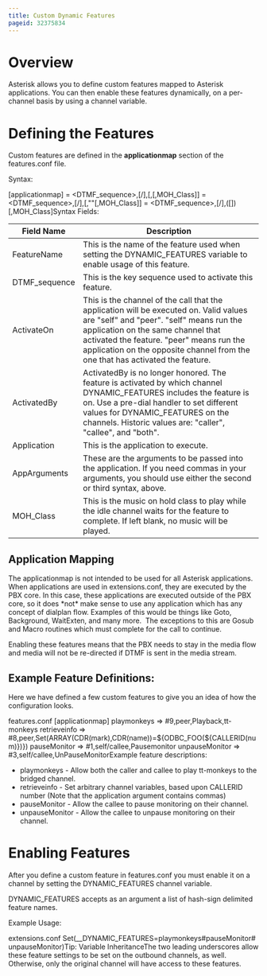 ```yaml
---
title: Custom Dynamic Features
pageid: 32375834
---
```


Overview
========

Asterisk allows you to define custom features mapped to Asterisk applications. You can then enable these features dynamically, on a per-channel basis by using a channel variable.

Defining the Features
=====================

Custom features are defined in the **applicationmap** section of the features.conf file.

Syntax:

[applicationmap]
<FeatureName> = <DTMF\_sequence>,<ActivateOn>[/<ActivatedBy>],<Application>[,<AppArguments>[,MOH\_Class]]
<FeatureName> = <DTMF\_sequence>,<ActivateOn>[/<ActivatedBy>],<Application>[,"<AppArguments>"[,MOH\_Class]]
<FeatureName> = <DTMF\_sequence>,<ActivateOn>[/<ActivatedBy>],<Application>([<AppArguments>])[,MOH\_Class]Syntax Fields:



| Field Name | Description |
| --- | --- |
| FeatureName | This is the name of the feature used when setting the DYNAMIC\_FEATURES variable to enable usage of this feature. |
| DTMF\_sequence | This is the key sequence used to activate this feature. |
| ActivateOn | This is the channel of the call that the application will be executed on. Valid values are "self" and "peer". "self" means run the application on the same channel that activated the feature. "peer" means run the application on the opposite channel from the one that has activated the feature. |
| ActivatedBy | ActivatedBy is no longer honored. The feature is activated by which channel DYNAMIC\_FEATURES includes the feature is on. Use a pre-dial handler to set different values for DYNAMIC\_FEATURES on the channels. Historic values are: "caller", "callee", and "both". |
| Application | This is the application to execute. |
| AppArguments | These are the arguments to be passed into the application. If you need commas in your arguments, you should use either the second or third syntax, above. |
| MOH\_Class | This is the music on hold class to play while the idle channel waits for the feature to complete. If left blank, no music will be played. |

Application Mapping
-------------------

The applicationmap is not intended to be used for all Asterisk applications. When applications are used in extensions.conf, they are executed by the PBX core. In this case, these applications are executed outside of the PBX core, so it does \*not\* make sense to use any application which has any concept of dialplan flow. Examples of this would be things like Goto, Background, WaitExten, and many more.  The exceptions to this are Gosub and Macro routines which must complete for the call to continue.

Enabling these features means that the PBX needs to stay in the media flow and media will not be re-directed if DTMF is sent in the media stream.

Example Feature Definitions:
----------------------------

Here we have defined a few custom features to give you an idea of how the configuration looks.

features.conf [applicationmap]
playmonkeys => #9,peer,Playback,tt-monkeys
retrieveinfo => #8,peer,Set(ARRAY(CDR(mark),CDR(name))=${ODBC\_FOO(${CALLERID(num)})})
pauseMonitor => #1,self/callee,Pausemonitor
unpauseMonitor => #3,self/callee,UnPauseMonitorExample feature descriptions:

* playmonkeys - Allow both the caller and callee to play tt-monkeys to the bridged channel.
* retrieveinfo - Set arbitrary channel variables, based upon CALLERID number (Note that the application argument contains commas)
* pauseMonitor - Allow the callee to pause monitoring on their channel.
* unpauseMonitor - Allow the callee to unpause monitoring on their channel.

Enabling Features
=================

After you define a custom feature in features.conf you must enable it on a channel by setting the DYNAMIC\_FEATURES channel variable.

DYNAMIC\_FEATURES accepts as an argument a list of hash-sign delimited feature names.

Example Usage:

extensions.conf Set(\_\_DYNAMIC\_FEATURES=playmonkeys#pauseMonitor#unpauseMonitor)Tip: Variable InheritanceThe two leading underscores allow these feature settings to be set on the outbound channels, as well.  Otherwise, only the original channel will have access to these features.

